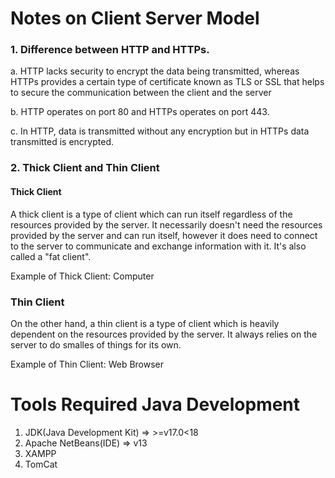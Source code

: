 # Notes on Client Server Model

### 1. Difference between HTTP and HTTPs.

a. HTTP lacks security to encrypt the data being transmitted, whereas HTTPs provides a certain type of
certificate known as TLS or SSL that helps to secure the communication between the client and the server

b. HTTP operates on port 80 and HTTPs operates on port 443.

c. In HTTP, data is transmitted without any encryption but in HTTPs data transmitted is encrypted.

### 2. Thick Client and Thin Client

#### Thick Client

A thick client is a type of client which can run itself regardless of the resources provided by the server.
It necessarily doesn't need the resources provided by the server and can run itself, however it does need to connect to the server to communicate and exchange information with it. It's also called a "fat client".

Example of Thick Client: Computer

### Thin Client

On the other hand, a thin client is a type of client which is heavily dependent on the resources provided by the server. It always relies on the server to do smalles of things for its own.

Example of Thin Client: Web Browser

# Tools Required Java Development

1. JDK(Java Development Kit) => >=v17.0<18
2. Apache NetBeans(IDE) => v13
3. XAMPP
4. TomCat
